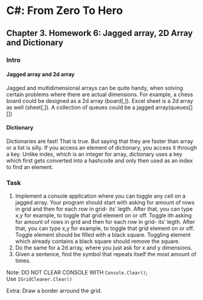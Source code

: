 # C#: From Zero To Hero
## Chapter 3. Homework 6: Jagged array, 2D Array and Dictionary

### Intro
#### Jagged array and 2d array
Jagged and multidimensional arrays can be quite handy, 
when solving certain problems where there are actual dimensions.
For example, a chess board could be designed as a 2d array (board[,]). 
Excel sheet is a 2d array as well (sheet[,]).
A collection of queues could be a jagged array(queues[][])

#### Dictionary
Dictionaries are fast! That is true. But saying that they are faster than array or a list is silly.
If you access an element of dictionary, you access it through a key. Unlike index, which is an integer for array,
dictionary uses a key which first gets converted into a hashcode and only then used as an index to find an element.

### Task
1) Implement a console application where you can toggle any cell on a jagged array. 
Your program should start with asking for amount of rows in grid and then for each row in grid- its' legth.
After that, you can type x,y for example, to toggle that grid element on or off. 
Toggle ith asking for amount of rows in grid and then for each row in grid- its' legth. 
After that, you can type x,y for example, to toggle that grid element on or off. 
Toggle element should be filled with a black square. 
Toggling element which already contains a black square should remove the square.
2) Do the same for a 2d array, where you just ask for x and y dimensions. 
3) Given a sentence, find the symbol that repeats itself the most amount of times.

Note: DO NOT CLEAR CONSOLE WITH ``Console.Clear()``;   
Use ``IGridCleaner.Clear()``

Extra: Draw a border arround the grid.
